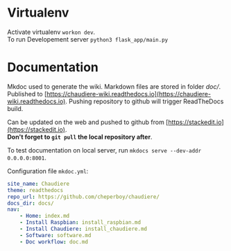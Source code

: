 # Virtualenv

Activate virtualenv `workon dev`.  
To run Developement server `python3 flask_app/main.py`

# Documentation

Mkdoc used to generate the wiki. Markdown files are stored in folder *doc/*.  Published to [https://chaudiere-wiki.readthedocs.io](https://chaudiere-wiki.readthedocs.io). Pushing repository to github will trigger ReadTheDocs build.


Can be updated on the web and pushed to github from [https://stackedit.io](https://stackedit.io).  
**Don't forget to `git pull` the local repository after**.  

To test documentation on local server, run `mkdocs serve --dev-addr 0.0.0.0:8001`.  

Configuration file `mkdoc.yml`:
``` yml
site_name: Chaudiere
theme: readthedocs
repo_url: https://github.com/cheperboy/chaudiere/
docs_dir: docs/ 
nav:
    - Home: index.md
    - Install Raspbian: install_raspbian.md
    - Install Chaudiere: install_chaudiere.md
    - Software: software.md
    - Doc workflow: doc.md
```

